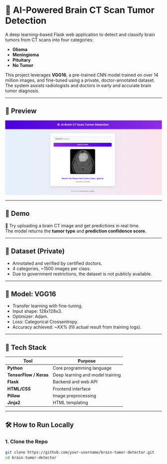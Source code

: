# 🧠 AI-Powered Brain CT Scan Tumor Detection

A deep learning–based Flask web application to detect and classify brain tumors from CT scans into four categories:
- **Glioma**
- **Meningioma**
- **Pituitary**
- **No Tumor**

This project leverages **VGG16**, a pre-trained CNN model trained on over 14 million images, and fine-tuned using a private, doctor-annotated dataset. The system assists radiologists and doctors in early and accurate brain tumor diagnosis.

---

## 📸 Preview

![App Screenshot](https://github.com/MissNeerajSharma/BrainCancerDetection/blob/main/Screenshot%202025-06-02%20145129.png) <!-- Add your own screenshot -->

---

## 🚀 Demo

🧪 Try uploading a brain CT image and get predictions in real time.  
The model returns the **tumor type** and **prediction confidence score**.

---

## 📂 Dataset (Private)

- Annotated and verified by certified doctors.
- 4 categories, ~1500 images per class.
- Due to government restrictions, the dataset is not publicly available.

---

## 🧠 Model: VGG16

- Transfer learning with fine-tuning.
- Input shape: 128x128x3.
- Optimizer: Adam.
- Loss: Categorical Crossentropy.
- Accuracy achieved: _~XX%_ (fill actual result from training logs).

---

## 🔧 Tech Stack

| Tool | Purpose |
|------|---------|
| **Python** | Core programming language |
| **TensorFlow / Keras** | Deep learning and model training |
| **Flask** | Backend and web API |
| **HTML/CSS** | Frontend interface |
| **Pillow** | Image preprocessing |
| **Jinja2** | HTML templating |

---

## 🛠️ How to Run Locally

### 1. Clone the Repo

```bash
git clone https://github.com/your-username/brain-tumor-detector.git
cd brain-tumor-detector
